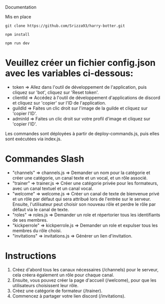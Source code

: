 Documentation

Mis en place

```
git clone https://github.com/Srizza93/harry-botter.git

npm install

npm run dev
```

# Veuillez créer un fichier config.json avec les variables ci-dessous:

- token => Allez dans l'outil de développement de l'application, puis cliquez sur 'bot', cliquez sur 'Reset token'.
- clientId => Accédez à l'outil de développement d'applications de discord et cliquez sur 'copier' sur l'ID de l'application.
- guildId => Faites un clic droit sur l'image de la guilde et cliquez sur 'copier l'ID'.
- adminId => Faites un clic droit sur votre profil d'image et cliquez sur 'copier l'ID'.

Les commandes sont déployées à partir de deploy-commands.js, puis elles sont exécutées via index.js.

# Commandes Slash

- "channels" => channels.js => Demander un nom pour la catégorie et créer une catégorie, un canal texte et un vocal, et un rôle associé.
- "trainer" => trainer.js => Créer une catégorie privée pour les formateurs, avec un canal textuel et un canal vocal.
- "welcome" => welcome.js => Créer un canal de texte de bienvenue privé et un rôle par défaut qui sera attribué lors de l'entrée sur le serveur. Ensuite, l'utilisateur peut choisir son nouveau rôle et perdre le rôle par défaut via le canal de texte.
- "roles" => roles.js => Demander un role et répertorier tous les identifiants de ses membres.
- "kickperrole" => kickperrole.js => Demander un role et expulser tous les membres du rôle choisi.
- "invitations" => invitations.js => Génèrer un lien d'invitation.

# Instructions

1. Créez d'abord tous les canaux nécessaires (/channels) pour le serveur, cela créera également un rôle pour chaque canal.
2. Ensuite, vous pouvez créer la page d'accueil (/welcome), pour que les utilisateurs choisissent leur rôle.
3. Créez une catégorie de formateur (/trainer).
4. Commencez à partager votre lien discord (/invitations).

